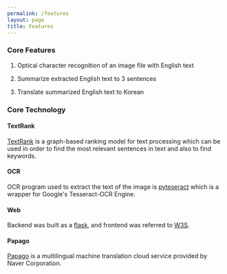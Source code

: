 ```yaml
---
permalink: /features
layout: page
title: Features
---
```


### Core Features

1. Optical character recognition of an image file with English text

2. Summarize extracted English text to 3 sentences

3. Translate summarized English text to Korean

### Core Technology

#### TextRank
[TextRank][Img3Sum-textrank] is a graph-based ranking model for text processing which can be used in order to find the most relevant sentences in text and also to find keywords.

#### OCR
OCR program used to extract the text of the image is [pyteseract][Img3Sum-ocr] which is a wrapper for Google's Tesseract-OCR Engine.

#### Web
Backend was built as a [flask][Img3Sum-flask], and frontend was referred to [W3S][Img3Sum-w3s].

#### Papago
[Papago][Img3Sum-papago] is a multilingual machine translation cloud service provided by Naver Corporation.

[Img3Sum-textrank]:https://aclanthology.org/W04-3252/
[Img3Sum-ocr]:https://github.com/madmaze/pytesseract
[Img3Sum-papago]:https://papago.naver.com/
[Img3Sum-flask]:https://flask.palletsprojects.com/en/2.0.x/
[Img3Sum-w3s]:https://www.w3schools.com/
